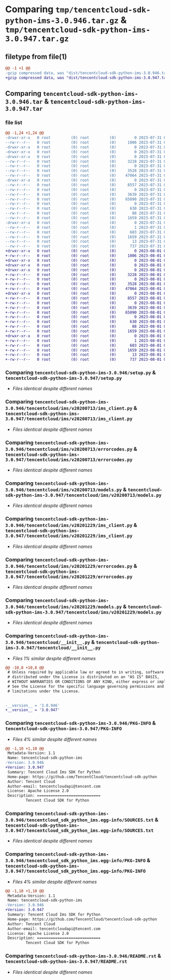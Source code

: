 # Comparing `tmp/tencentcloud-sdk-python-ims-3.0.946.tar.gz` & `tmp/tencentcloud-sdk-python-ims-3.0.947.tar.gz`

## filetype from file(1)

```diff
@@ -1 +1 @@
-gzip compressed data, was "dist/tencentcloud-sdk-python-ims-3.0.946.tar", last modified: Mon Jul 31 00:30:11 2023, max compression
+gzip compressed data, was "dist/tencentcloud-sdk-python-ims-3.0.947.tar", last modified: Tue Aug  1 00:50:17 2023, max compression
```

## Comparing `tencentcloud-sdk-python-ims-3.0.946.tar` & `tencentcloud-sdk-python-ims-3.0.947.tar`

### file list

```diff
@@ -1,24 +1,24 @@
-drwxr-xr-x   0 root         (0) root         (0)        0 2023-07-31 00:30:11.000000 tencentcloud-sdk-python-ims-3.0.946/
--rw-r--r--   0 root         (0) root         (0)     1006 2023-07-31 00:30:11.000000 tencentcloud-sdk-python-ims-3.0.946/setup.py
-drwxr-xr-x   0 root         (0) root         (0)        0 2023-07-31 00:30:11.000000 tencentcloud-sdk-python-ims-3.0.946/tencentcloud/
-drwxr-xr-x   0 root         (0) root         (0)        0 2023-07-31 00:30:11.000000 tencentcloud-sdk-python-ims-3.0.946/tencentcloud/ims/
-drwxr-xr-x   0 root         (0) root         (0)        0 2023-07-31 00:30:11.000000 tencentcloud-sdk-python-ims-3.0.946/tencentcloud/ims/v20200713/
--rw-r--r--   0 root         (0) root         (0)     3228 2023-07-31 00:30:11.000000 tencentcloud-sdk-python-ims-3.0.946/tencentcloud/ims/v20200713/ims_client.py
--rw-r--r--   0 root         (0) root         (0)        0 2023-07-31 00:30:11.000000 tencentcloud-sdk-python-ims-3.0.946/tencentcloud/ims/v20200713/__init__.py
--rw-r--r--   0 root         (0) root         (0)     3528 2023-07-31 00:30:11.000000 tencentcloud-sdk-python-ims-3.0.946/tencentcloud/ims/v20200713/errorcodes.py
--rw-r--r--   0 root         (0) root         (0)    47064 2023-07-31 00:30:11.000000 tencentcloud-sdk-python-ims-3.0.946/tencentcloud/ims/v20200713/models.py
-drwxr-xr-x   0 root         (0) root         (0)        0 2023-07-31 00:30:11.000000 tencentcloud-sdk-python-ims-3.0.946/tencentcloud/ims/v20201229/
--rw-r--r--   0 root         (0) root         (0)     8557 2023-07-31 00:30:11.000000 tencentcloud-sdk-python-ims-3.0.946/tencentcloud/ims/v20201229/ims_client.py
--rw-r--r--   0 root         (0) root         (0)        0 2023-07-31 00:30:11.000000 tencentcloud-sdk-python-ims-3.0.946/tencentcloud/ims/v20201229/__init__.py
--rw-r--r--   0 root         (0) root         (0)     3639 2023-07-31 00:30:11.000000 tencentcloud-sdk-python-ims-3.0.946/tencentcloud/ims/v20201229/errorcodes.py
--rw-r--r--   0 root         (0) root         (0)    65090 2023-07-31 00:30:11.000000 tencentcloud-sdk-python-ims-3.0.946/tencentcloud/ims/v20201229/models.py
--rw-r--r--   0 root         (0) root         (0)        0 2023-07-31 00:30:11.000000 tencentcloud-sdk-python-ims-3.0.946/tencentcloud/ims/__init__.py
--rw-r--r--   0 root         (0) root         (0)      630 2023-07-31 00:30:11.000000 tencentcloud-sdk-python-ims-3.0.946/tencentcloud/__init__.py
--rw-r--r--   0 root         (0) root         (0)       88 2023-07-31 00:30:11.000000 tencentcloud-sdk-python-ims-3.0.946/setup.cfg
--rw-r--r--   0 root         (0) root         (0)     1659 2023-07-31 00:30:11.000000 tencentcloud-sdk-python-ims-3.0.946/PKG-INFO
-drwxr-xr-x   0 root         (0) root         (0)        0 2023-07-31 00:30:11.000000 tencentcloud-sdk-python-ims-3.0.946/tencentcloud_sdk_python_ims.egg-info/
--rw-r--r--   0 root         (0) root         (0)        1 2023-07-31 00:30:11.000000 tencentcloud-sdk-python-ims-3.0.946/tencentcloud_sdk_python_ims.egg-info/dependency_links.txt
--rw-r--r--   0 root         (0) root         (0)      603 2023-07-31 00:30:11.000000 tencentcloud-sdk-python-ims-3.0.946/tencentcloud_sdk_python_ims.egg-info/SOURCES.txt
--rw-r--r--   0 root         (0) root         (0)     1659 2023-07-31 00:30:11.000000 tencentcloud-sdk-python-ims-3.0.946/tencentcloud_sdk_python_ims.egg-info/PKG-INFO
--rw-r--r--   0 root         (0) root         (0)       13 2023-07-31 00:30:11.000000 tencentcloud-sdk-python-ims-3.0.946/tencentcloud_sdk_python_ims.egg-info/top_level.txt
--rw-r--r--   0 root         (0) root         (0)      737 2023-07-31 00:30:11.000000 tencentcloud-sdk-python-ims-3.0.946/README.rst
+drwxr-xr-x   0 root         (0) root         (0)        0 2023-08-01 00:50:17.000000 tencentcloud-sdk-python-ims-3.0.947/
+-rw-r--r--   0 root         (0) root         (0)     1006 2023-08-01 00:50:17.000000 tencentcloud-sdk-python-ims-3.0.947/setup.py
+drwxr-xr-x   0 root         (0) root         (0)        0 2023-08-01 00:50:17.000000 tencentcloud-sdk-python-ims-3.0.947/tencentcloud/
+drwxr-xr-x   0 root         (0) root         (0)        0 2023-08-01 00:50:17.000000 tencentcloud-sdk-python-ims-3.0.947/tencentcloud/ims/
+drwxr-xr-x   0 root         (0) root         (0)        0 2023-08-01 00:50:17.000000 tencentcloud-sdk-python-ims-3.0.947/tencentcloud/ims/v20200713/
+-rw-r--r--   0 root         (0) root         (0)     3228 2023-08-01 00:50:17.000000 tencentcloud-sdk-python-ims-3.0.947/tencentcloud/ims/v20200713/ims_client.py
+-rw-r--r--   0 root         (0) root         (0)        0 2023-08-01 00:50:17.000000 tencentcloud-sdk-python-ims-3.0.947/tencentcloud/ims/v20200713/__init__.py
+-rw-r--r--   0 root         (0) root         (0)     3528 2023-08-01 00:50:17.000000 tencentcloud-sdk-python-ims-3.0.947/tencentcloud/ims/v20200713/errorcodes.py
+-rw-r--r--   0 root         (0) root         (0)    47064 2023-08-01 00:50:17.000000 tencentcloud-sdk-python-ims-3.0.947/tencentcloud/ims/v20200713/models.py
+drwxr-xr-x   0 root         (0) root         (0)        0 2023-08-01 00:50:17.000000 tencentcloud-sdk-python-ims-3.0.947/tencentcloud/ims/v20201229/
+-rw-r--r--   0 root         (0) root         (0)     8557 2023-08-01 00:50:17.000000 tencentcloud-sdk-python-ims-3.0.947/tencentcloud/ims/v20201229/ims_client.py
+-rw-r--r--   0 root         (0) root         (0)        0 2023-08-01 00:50:17.000000 tencentcloud-sdk-python-ims-3.0.947/tencentcloud/ims/v20201229/__init__.py
+-rw-r--r--   0 root         (0) root         (0)     3639 2023-08-01 00:50:17.000000 tencentcloud-sdk-python-ims-3.0.947/tencentcloud/ims/v20201229/errorcodes.py
+-rw-r--r--   0 root         (0) root         (0)    65090 2023-08-01 00:50:17.000000 tencentcloud-sdk-python-ims-3.0.947/tencentcloud/ims/v20201229/models.py
+-rw-r--r--   0 root         (0) root         (0)        0 2023-08-01 00:50:17.000000 tencentcloud-sdk-python-ims-3.0.947/tencentcloud/ims/__init__.py
+-rw-r--r--   0 root         (0) root         (0)      630 2023-08-01 00:50:17.000000 tencentcloud-sdk-python-ims-3.0.947/tencentcloud/__init__.py
+-rw-r--r--   0 root         (0) root         (0)       88 2023-08-01 00:50:17.000000 tencentcloud-sdk-python-ims-3.0.947/setup.cfg
+-rw-r--r--   0 root         (0) root         (0)     1659 2023-08-01 00:50:17.000000 tencentcloud-sdk-python-ims-3.0.947/PKG-INFO
+drwxr-xr-x   0 root         (0) root         (0)        0 2023-08-01 00:50:17.000000 tencentcloud-sdk-python-ims-3.0.947/tencentcloud_sdk_python_ims.egg-info/
+-rw-r--r--   0 root         (0) root         (0)        1 2023-08-01 00:50:17.000000 tencentcloud-sdk-python-ims-3.0.947/tencentcloud_sdk_python_ims.egg-info/dependency_links.txt
+-rw-r--r--   0 root         (0) root         (0)      603 2023-08-01 00:50:17.000000 tencentcloud-sdk-python-ims-3.0.947/tencentcloud_sdk_python_ims.egg-info/SOURCES.txt
+-rw-r--r--   0 root         (0) root         (0)     1659 2023-08-01 00:50:17.000000 tencentcloud-sdk-python-ims-3.0.947/tencentcloud_sdk_python_ims.egg-info/PKG-INFO
+-rw-r--r--   0 root         (0) root         (0)       13 2023-08-01 00:50:17.000000 tencentcloud-sdk-python-ims-3.0.947/tencentcloud_sdk_python_ims.egg-info/top_level.txt
+-rw-r--r--   0 root         (0) root         (0)      737 2023-08-01 00:50:17.000000 tencentcloud-sdk-python-ims-3.0.947/README.rst
```

### Comparing `tencentcloud-sdk-python-ims-3.0.946/setup.py` & `tencentcloud-sdk-python-ims-3.0.947/setup.py`

 * *Files identical despite different names*

### Comparing `tencentcloud-sdk-python-ims-3.0.946/tencentcloud/ims/v20200713/ims_client.py` & `tencentcloud-sdk-python-ims-3.0.947/tencentcloud/ims/v20200713/ims_client.py`

 * *Files identical despite different names*

### Comparing `tencentcloud-sdk-python-ims-3.0.946/tencentcloud/ims/v20200713/errorcodes.py` & `tencentcloud-sdk-python-ims-3.0.947/tencentcloud/ims/v20200713/errorcodes.py`

 * *Files identical despite different names*

### Comparing `tencentcloud-sdk-python-ims-3.0.946/tencentcloud/ims/v20200713/models.py` & `tencentcloud-sdk-python-ims-3.0.947/tencentcloud/ims/v20200713/models.py`

 * *Files identical despite different names*

### Comparing `tencentcloud-sdk-python-ims-3.0.946/tencentcloud/ims/v20201229/ims_client.py` & `tencentcloud-sdk-python-ims-3.0.947/tencentcloud/ims/v20201229/ims_client.py`

 * *Files identical despite different names*

### Comparing `tencentcloud-sdk-python-ims-3.0.946/tencentcloud/ims/v20201229/errorcodes.py` & `tencentcloud-sdk-python-ims-3.0.947/tencentcloud/ims/v20201229/errorcodes.py`

 * *Files identical despite different names*

### Comparing `tencentcloud-sdk-python-ims-3.0.946/tencentcloud/ims/v20201229/models.py` & `tencentcloud-sdk-python-ims-3.0.947/tencentcloud/ims/v20201229/models.py`

 * *Files identical despite different names*

### Comparing `tencentcloud-sdk-python-ims-3.0.946/tencentcloud/__init__.py` & `tencentcloud-sdk-python-ims-3.0.947/tencentcloud/__init__.py`

 * *Files 1% similar despite different names*

```diff
@@ -10,8 +10,8 @@
 # Unless required by applicable law or agreed to in writing, software
 # distributed under the License is distributed on an "AS IS" BASIS,
 # WITHOUT WARRANTIES OR CONDITIONS OF ANY KIND, either express or implied.
 # See the License for the specific language governing permissions and
 # limitations under the License.
 
 
-__version__ = '3.0.946'
+__version__ = '3.0.947'
```

### Comparing `tencentcloud-sdk-python-ims-3.0.946/PKG-INFO` & `tencentcloud-sdk-python-ims-3.0.947/PKG-INFO`

 * *Files 4% similar despite different names*

```diff
@@ -1,10 +1,10 @@
 Metadata-Version: 1.1
 Name: tencentcloud-sdk-python-ims
-Version: 3.0.946
+Version: 3.0.947
 Summary: Tencent Cloud Ims SDK for Python
 Home-page: https://github.com/TencentCloud/tencentcloud-sdk-python
 Author: Tencent Cloud
 Author-email: tencentcloudapi@tencent.com
 License: Apache License 2.0
 Description: ============================
         Tencent Cloud SDK for Python
```

### Comparing `tencentcloud-sdk-python-ims-3.0.946/tencentcloud_sdk_python_ims.egg-info/SOURCES.txt` & `tencentcloud-sdk-python-ims-3.0.947/tencentcloud_sdk_python_ims.egg-info/SOURCES.txt`

 * *Files identical despite different names*

### Comparing `tencentcloud-sdk-python-ims-3.0.946/tencentcloud_sdk_python_ims.egg-info/PKG-INFO` & `tencentcloud-sdk-python-ims-3.0.947/tencentcloud_sdk_python_ims.egg-info/PKG-INFO`

 * *Files 4% similar despite different names*

```diff
@@ -1,10 +1,10 @@
 Metadata-Version: 1.1
 Name: tencentcloud-sdk-python-ims
-Version: 3.0.946
+Version: 3.0.947
 Summary: Tencent Cloud Ims SDK for Python
 Home-page: https://github.com/TencentCloud/tencentcloud-sdk-python
 Author: Tencent Cloud
 Author-email: tencentcloudapi@tencent.com
 License: Apache License 2.0
 Description: ============================
         Tencent Cloud SDK for Python
```

### Comparing `tencentcloud-sdk-python-ims-3.0.946/README.rst` & `tencentcloud-sdk-python-ims-3.0.947/README.rst`

 * *Files identical despite different names*

